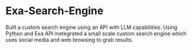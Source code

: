 # Exa-Search-Engine
Built a custom search engine using an API with LLM capabilities. Using Python and Exa API inetegrated a small scale custom search engine which uses social media and web browsing to grab results.
